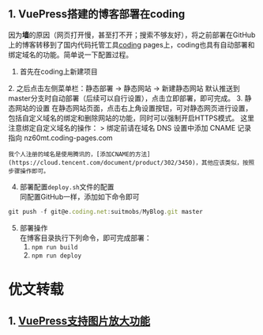 ## 1. VuePress搭建的博客部署在coding
因为**墙**的原因（网页打开慢，甚至打不开；搜索不够友好），将之前部署在GitHub上的博客转移到了国内代码托管工具[coding](https://coding.net) pages上，coding也具有自动部署和绑定域名的功能。简单说一下配置过程。
1. 首先在coding上新建项目  
<img-show :img-info="{src:'https://raw.githubusercontent.com/7neves/CloudImg/master/images/20191011150954.jpeg',description:'新建项目'}"/>
2. 之后点击左侧菜单栏：静态部署 -> 静态网站 -> 新建静态网站
<img-show :img-info="{src:'https://raw.githubusercontent.com/7neves/CloudImg/master/images/20191011150954.jpeg',description:'新建静态网站'}"/>
默认推送到master分支时自动部署（后续可以自行设置），点击立即部署，即可完成。
3. 静态网站的设置  
在静态网站页面，点击右上角设置按钮，可对静态网页进行设置，包括自定义域名的绑定和删除网站的功能，同时可以强制开启HTTPS模式。  
这里注意绑定自定义域名的操作：
    > 绑定前请在域名 DNS 设置中添加 CNAME 记录指向 nz60mt.coding-pages.com

    我个人注册的域名是使用腾讯的，[添加CNAME的方法](https://cloud.tencent.com/document/product/302/3450)，其他应该类似，按照步骤操作即可。
4. 部署配置`deploy.sh`文件的配置  
同配置GitHub一样，添加如下命令即可
```js
git push -f git@e.coding.net:suitmobs/MyBlog.git master
```
5. 部署操作  
在博客目录执行下列命令，即可完成部署：  
    1. `npm run build`
    2. `npm run deploy`
# 优文转载
## 1. [VuePress支持图片放大功能](https://segmentfault.com/a/1190000016928859)